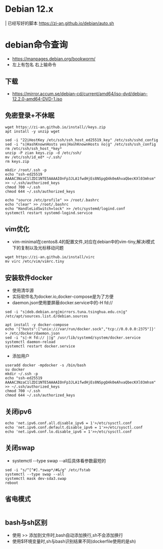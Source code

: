 # Debian 12.x
| 已经写好的脚本 https://zi-an.github.io/debian/auto.sh

# debian命令查询
* https://manpages.debian.org/bookworm/
* 左上有包名 右上输命令

## 下载
* https://mirror.accum.se/debian-cd/current/amd64/iso-dvd/debian-12.2.0-amd64-DVD-1.iso

## 免密登录+不休眠
```
wget https://zi-an.github.io/install//keys.zip
apt install -y unzip wget

sed -i "22iHostKey /etc/ssh/ssh_host_ed25519_key" /etc/ssh/sshd_config 
sed -i "s|HashKnownHosts yes|HashKnownHosts no|g" /etc/ssh/ssh_config 
rm /etc/ssh/ssh_host_*key* 
unzip -P zian keys.zip -d /etc/ssh/ 
mv /etc/ssh/id_ed* ~/.ssh/ 
rm keys.zip

mkdir /root/.ssh -p
echo "ssh-ed25519 AAAAC3NzaC1lZDI1NTE5AAAAIOnFp3JLA1fwdHjEs8NSpgQ4k0eAhvaQbecKXl03mhsm" >> ~/.ssh/authorized_keys 
chmod 700 ~/.ssh 
chmod 644 ~/.ssh/authorized_keys
 
echo "source /etc/profile" >> /root/.bashrc 
echo "clear" >> /root/.bashrc
echo "HandleLidSwitch=lock" >> /etc/systemd/logind.conf
systemctl restart systemd-logind.service
```

## vim优化
* vim-minimal在centos8.4的配置文件,对应在debian中的vim-tiny,解决i模式下的复制以及光标移动问题
``` 
wget https://zi-an.github.io/install/virc
mv virc /etc/vim/vimrc.tiny
```

## 安装软件docker
* 使用清华源
* 实际软件名为docker.io,docker-compose是为了方便
* daemon.json使用要屏蔽docker.service中的-H fd://
```
sed -i "s|deb.debian.org|mirrors.tuna.tsinghua.edu.cn|g" /etc/apt/sources.list.d/debian.sources

apt install -y docker-compose
echo '{"hosts":["unix:///var/run/docker.sock","tcp://0.0.0.0:2375"]}' > /etc/docker/daemon.json
sed -i "s|-H fd:// ||g" /usr/lib/systemd/system/docker.service
systemctl daemon-reload
systemctl restart docker.service
```
* 添加用户
```
useradd docker -mpdocker -s /bin/bash
su docker
mkdir ~/.ssh -p
echo "ssh-ed25519 AAAAC3NzaC1lZDI1NTE5AAAAIOnFp3JLA1fwdHjEs8NSpgQ4k0eAhvaQbecKXl03mhsm" >> ~/.ssh/authorized_keys 
chmod 700 ~/.ssh 
chmod 644 ~/.ssh/authorized_keys
```

## 关闭ipv6
```
echo 'net.ipv6.conf.all.disable_ipv6 = 1'>/etc/sysctl.conf
echo 'net.ipv6.conf.default.disable_ipv6 = 1'>>/etc/sysctl.conf
echo 'net.ipv6.conf.lo.disable_ipv6 = 1'>>/etc/sysctl.conf
```

## 关闭swap
* systemctl --type swap --all后具体看参数最短的
```
sed -i "s/^[^#].*swap*/#&/g" /etc/fstab
systemctl --type swap --all
systemctl mask dev-sda3.swap
reboot
```

## 省电模式
```

```

## bash与sh区别
* 使用 >> 添加到文件时,bash自动添加换行,sh不会添加换行
* 使用$环境变量时,sh与bash识别结果不同(dockerfile使用的是sh)

